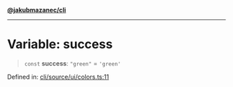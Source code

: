 [**@jakubmazanec/cli**](../../../README.md)

---

# Variable: success

> `const` **success**: `"green"` = `'green'`

Defined in:
[cli/source/ui/colors.ts:11](https://github.com/jakubmazanec/tools/blob/40ba1fb8bbde716fbe797d7886fffe14521e098a/packages/cli/source/ui/colors.ts#L11)
